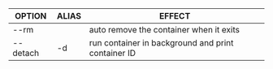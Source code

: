 
| OPTION   | ALIAS | EFFECT                                             |
| -------- | ----- | -------------------------------------------------- |
| --rm     |       | auto remove the container when it exits            |
| --detach | -d    | run container in background and print container ID |
